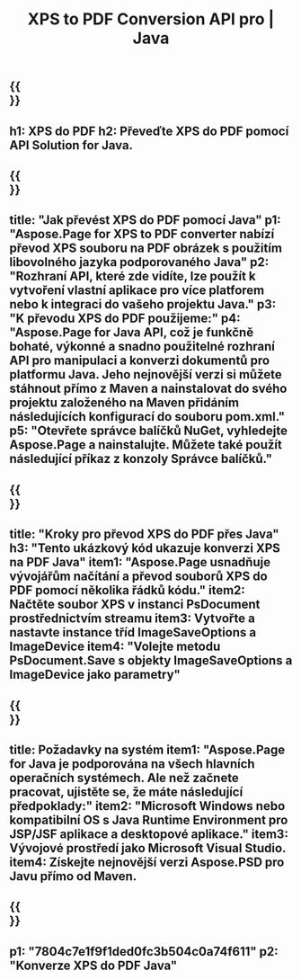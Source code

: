 ﻿---
translation: true
template: /_templates/_conversion-child-java.md
title: XPS to PDF Conversion API pro | Java
url: /java/conversion/xps-to-pdf/
description: Ukázkový konverzní kód Java pro formát XPS do souboru PDF. Tento ukázkový kód použijte k převodu XPS na PDF v jakékoli webové nebo desktopové Java aplikaci.
informat: XPS
outformat: PDF
otherformats: EPS PS
---

{{<section banner>}}
---
h1: XPS do PDF
h2: Převeďte XPS do PDF pomocí API Solution for Java.
---

{{<section overview>}}
---
title: "Jak převést XPS do PDF pomocí Java"
p1: "Aspose.Page for XPS to PDF converter nabízí převod XPS souboru na PDF obrázek s použitím libovolného jazyka podporovaného Java"
p2: "Rozhraní API, které zde vidíte, lze použít k vytvoření vlastní aplikace pro více platforem nebo k integraci do vašeho projektu Java."
p3: "K převodu XPS do PDF použijeme:"
p4: "Aspose.Page for Java API, což je funkčně bohaté, výkonné a snadno použitelné rozhraní API pro manipulaci a konverzi dokumentů pro platformu Java. Jeho nejnovější verzi si můžete stáhnout přímo z Maven a nainstalovat do svého projektu založeného na Maven přidáním následujících konfigurací do souboru pom.xml."
p5: "Otevřete správce balíčků NuGet, vyhledejte Aspose.Page a nainstalujte. Můžete také použít následující příkaz z konzoly Správce balíčků."
---

{{<section feature1>}}
---
title: "Kroky pro převod XPS do PDF přes Java"
h3: "Tento ukázkový kód ukazuje konverzi XPS na PDF Java"
item1: "Aspose.Page usnadňuje vývojářům načítání a převod souborů XPS do PDF pomocí několika řádků kódu."
item2: Načtěte soubor XPS v instanci PsDocument prostřednictvím streamu
item3: Vytvořte a nastavte instance tříd ImageSaveOptions a ImageDevice
item4: "Volejte metodu PsDocument.Save s objekty ImageSaveOptions a ImageDevice jako parametry"
---

{{<section feature2>}}
---
title: Požadavky na systém
item1: "Aspose.Page for Java je podporována na všech hlavních operačních systémech. Ale než začnete pracovat, ujistěte se, že máte následující předpoklady:"
item2: "Microsoft Windows nebo kompatibilní OS s Java Runtime Environment pro JSP/JSF aplikace a desktopové aplikace."
item3: Vývojové prostředí jako Microsoft Visual Studio.
item4: Získejte nejnovější verzi Aspose.PSD pro Javu přímo od Maven.
---

{{<section gist>}}
---
p1: "7804c7e1f9f1ded0fc3b504c0a74f611"
p2: "Konverze XPS do PDF Java"
---
